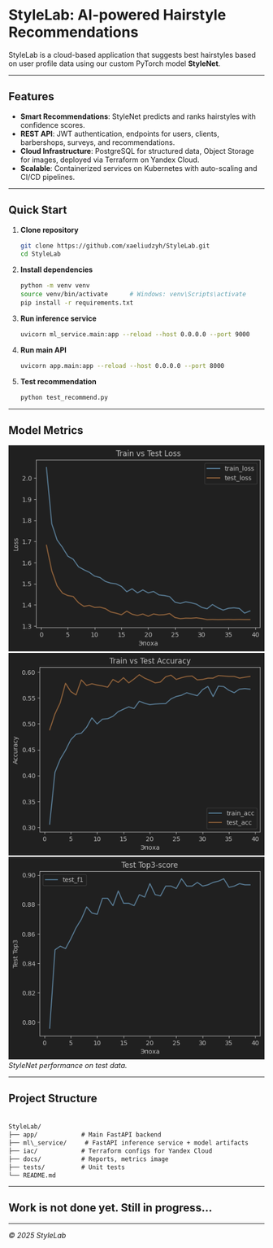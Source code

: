 # StyleLab: AI-powered Hairstyle Recommendations

StyleLab is a cloud-based application that suggests best hairstyles based on user profile data using our custom PyTorch model **StyleNet**.

---

## Features

* **Smart Recommendations**: StyleNet predicts and ranks hairstyles with confidence scores.
* **REST API**: JWT authentication, endpoints for users, clients, barbershops, surveys, and recommendations.
* **Cloud Infrastructure**: PostgreSQL for structured data, Object Storage for images, deployed via Terraform on Yandex Cloud.
* **Scalable**: Containerized services on Kubernetes with auto-scaling and CI/CD pipelines.

---

## Quick Start

1. **Clone repository**

   ```bash
   git clone https://github.com/xaeliudzyh/StyleLab.git
   cd StyleLab
   ```
   
2. **Install dependencies**
   ```bash
   python -m venv venv
   source venv/bin/activate      # Windows: venv\Scripts\activate
   pip install -r requirements.txt
   ```

3. **Run inference service**
   ```bash
   uvicorn ml_service.main:app --reload --host 0.0.0.0 --port 9000
   ```

4. **Run main API**
   ```bash
   uvicorn app.main:app --reload --host 0.0.0.0 --port 8000
   ```

5. **Test recommendation**
   ```bash
   python test_recommend.py
   ```

---
## Model Metrics
![Model Metrics](docs/metrics/loss)
![Model Metrics](docs/metrics/acc1)
![Model Metrics](docs/metrics/acc3)
*StyleNet performance on test data.*

---
## Project Structure
```

StyleLab/
├── app/            # Main FastAPI backend
├── ml\_service/     # FastAPI inference service + model artifacts
├── iac/            # Terraform configs for Yandex Cloud
├── docs/           # Reports, metrics image
├── tests/          # Unit tests
└── README.md

```

---
## Work is not done yet. Still in progress...

---
*© 2025 StyleLab*
